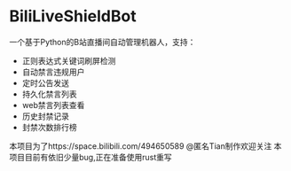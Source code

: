 # BiliLiveShieldBot

一个基于Python的B站直播间自动管理机器人，支持：
- 正则表达式关键词刷屏检测
- 自动禁言违规用户
- 定时公告发送
- 持久化禁言列表
- web禁言列表查看
- 历史封禁记录
- 封禁次数排行榜
  
本项目为了https://space.bilibili.com/494650589 @匿名Tian制作欢迎关注
本项目目前有依旧少量bug,正在准备使用rust重写
